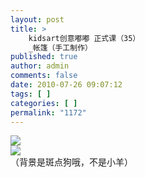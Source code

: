 ```yaml
---
layout: post
title: >
    kidsart创意嘟嘟 正式课（35）
    _帐篷（手工制作）
published: true
author: admin
comments: false
date: 2010-07-26 09:07:12
tags: [ ]
categories: [ ]
permalink: "1172"
---
```

![][1]  
![][2]  
（背景是斑点狗哦，不是小羊）

 [1]: http://xujianian.com/jx/blog/UploadFiles/2010-7/726204572.jpg
 [2]: http://xujianian.com/jx/blog/UploadFiles/2010-7/726729609.jpg
